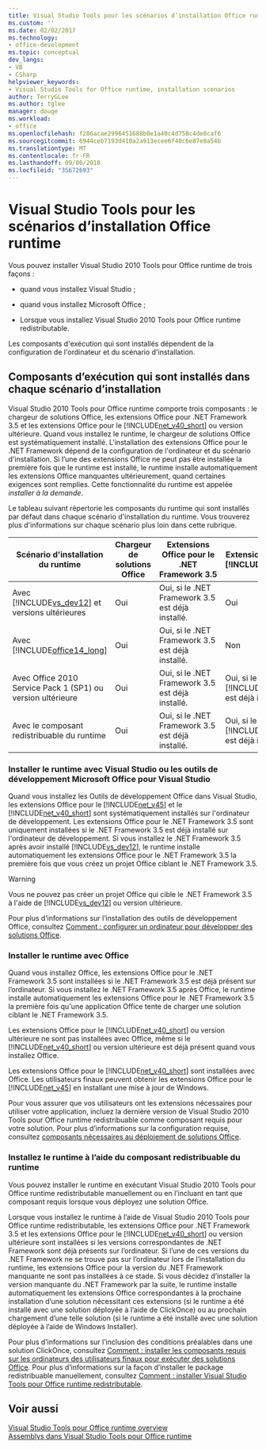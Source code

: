 ```yaml
---
title: Visual Studio Tools pour les scénarios d’installation Office runtime
ms.custom: ''
ms.date: 02/02/2017
ms.technology:
- office-development
ms.topic: conceptual
dev_langs:
- VB
- CSharp
helpviewer_keywords:
- Visual Studio Tools for Office runtime, installation scenarios
author: TerryGLee
ms.author: tglee
manager: douge
ms.workload:
- office
ms.openlocfilehash: f286acae2996451688b0e1a40c4d758c4de8caf6
ms.sourcegitcommit: 6944ceb7193d410a2a913ecee6f40c6e87e8a54b
ms.translationtype: MT
ms.contentlocale: fr-FR
ms.lasthandoff: 09/06/2018
ms.locfileid: "35672693"
---
```

# <a name="visual-studio-tools-for-office-runtime-installation-scenarios"></a>Visual Studio Tools pour les scénarios d’installation Office runtime
  Vous pouvez installer Visual Studio 2010 Tools pour Office runtime de trois façons :  
  
-   quand vous installez Visual Studio ;  
  
-   quand vous installez Microsoft Office ;  
  
-   Lorsque vous installez Visual Studio 2010 Tools pour Office runtime redistributable.  
  
 Les composants d'exécution qui sont installés dépendent de la configuration de l'ordinateur et du scénario d'installation.  
  
## <a name="runtime-components-that-are-installed-in-each-installation-scenario"></a>Composants d’exécution qui sont installés dans chaque scénario d’installation  
 Visual Studio 2010 Tools pour Office runtime comporte trois composants : le chargeur de solutions Office, les extensions Office pour .NET Framework 3.5 et les extensions Office pour le [!INCLUDE[net_v40_short](../sharepoint/includes/net-v40-short-md.md)] ou version ultérieure. Quand vous installez le runtime, le chargeur de solutions Office est systématiquement installé. L'installation des extensions Office pour le .NET Framework dépend de la configuration de l'ordinateur et du scénario d'installation. Si l’une des extensions Office ne peut pas être installée la première fois que le runtime est installé, le runtime installe automatiquement les extensions Office manquantes ultérieurement, quand certaines exigences sont remplies. Cette fonctionnalité du runtime est appelée *installer à la demande*.  
  
 Le tableau suivant répertorie les composants du runtime qui sont installés par défaut dans chaque scénario d'installation du runtime. Vous trouverez plus d'informations sur chaque scénario plus loin dans cette rubrique.  
  
|Scénario d'installation du runtime|Chargeur de solutions Office|Extensions Office pour le .NET Framework 3.5|Extensions Office pour le [!INCLUDE[net_v40_short](../sharepoint/includes/net-v40-short-md.md)]|Extensions Office pour le [!INCLUDE[net_v45](../vsto/includes/net-v45-md.md)]|  
|-----------------------------------|----------------------------|--------------------------------------------------|---------------------------------------------------------------------------------------|---------------------------------------------------------------------------|  
|Avec [!INCLUDE[vs_dev12](../vsto/includes/vs-dev12-md.md)] et versions ultérieures|Oui|Oui, si le .NET Framework 3.5 est déjà installé.|Oui|Oui|  
|Avec [!INCLUDE[office14_long](../vsto/includes/office14-long-md.md)]|Oui|Oui, si le .NET Framework 3.5 est déjà installé.|Non|Non|  
|Avec Office 2010 Service Pack 1 (SP1) ou version ultérieure|Oui|Oui, si le .NET Framework 3.5 est déjà installé.|Oui, si le [!INCLUDE[net_v40_short](../sharepoint/includes/net-v40-short-md.md)] est déjà installé.|Non|  
|Avec le composant redistribuable du runtime|Oui|Oui, si le .NET Framework 3.5 est déjà installé.|Oui, si le [!INCLUDE[net_v40_short](../sharepoint/includes/net-v40-short-md.md)] est déjà installé.|Oui, si le [!INCLUDE[net_v45](../vsto/includes/net-v45-md.md)] est déjà installé.|  
  
### <a name="install-the-runtime-with-visual-studio-or-the-microsoft-office-developer-tools-for-visual-studio"></a>Installer le runtime avec Visual Studio ou les outils de développement Microsoft Office pour Visual Studio  
 Quand vous installez les Outils de développement Office dans Visual Studio, les extensions Office pour le [!INCLUDE[net_v45](../vsto/includes/net-v45-md.md)] et le [!INCLUDE[net_v40_short](../sharepoint/includes/net-v40-short-md.md)] sont systématiquement installés sur l'ordinateur de développement. Les extensions Office pour le .NET Framework 3.5 sont uniquement installées si le .NET Framework 3.5 est déjà installé sur l'ordinateur de développement. Si vous installez le .NET Framework 3.5 après avoir installé [!INCLUDE[vs_dev12](../vsto/includes/vs-dev12-md.md)], le runtime installe automatiquement les extensions Office pour le .NET Framework 3.5 la première fois que vous créez un projet Office ciblant le .NET Framework 3.5.  
  
> [!WARNING]  
>  Vous ne pouvez pas créer un projet Office qui cible le .NET Framework 3.5 à l'aide de [!INCLUDE[vs_dev12](../vsto/includes/vs-dev12-md.md)] ou version ultérieure.  
  
 Pour plus d’informations sur l’installation des outils de développement Office, consultez [Comment : configurer un ordinateur pour développer des solutions Office](../vsto/how-to-configure-a-computer-to-develop-office-solutions.md).  
  
### <a name="install-the-runtime-with-office"></a>Installer le runtime avec Office  
 Quand vous installez Office, les extensions Office pour le .NET Framework 3.5 sont installées si le .NET Framework 3.5 est déjà présent sur l’ordinateur. Si vous installez le .NET Framework 3.5 après Office, le runtime installe automatiquement les extensions Office pour le .NET Framework 3.5 la première fois qu'une application Office tente de charger une solution ciblant le .NET Framework 3.5.  
  
 Les extensions Office pour le [!INCLUDE[net_v40_short](../sharepoint/includes/net-v40-short-md.md)] ou version ultérieure ne sont pas installées avec Office, même si le [!INCLUDE[net_v40_short](../sharepoint/includes/net-v40-short-md.md)] ou version ultérieure est déjà présent quand vous installez Office.  
  
 Les extensions Office pour le [!INCLUDE[net_v40_short](../sharepoint/includes/net-v40-short-md.md)] sont installées avec Office. Les utilisateurs finaux peuvent obtenir les extensions Office pour le [!INCLUDE[net_v45](../vsto/includes/net-v45-md.md)] en installant une mise à jour de Windows.  
  
 Pour vous assurer que vos utilisateurs ont les extensions nécessaires pour utiliser votre application, incluez la dernière version de Visual Studio 2010 Tools pour Office runtime redistribuable comme composant requis pour votre solution. Pour plus d’informations sur la configuration requise, consultez [composants nécessaires au déploiement de solutions Office](http://msdn.microsoft.com/9f672809-43a3-40a1-9057-397ce3b5126e).  
  
### <a name="install-the-runtime-by-using-the-runtime-redistributable"></a>Installez le runtime à l’aide du composant redistribuable du runtime  
 Vous pouvez installer le runtime en exécutant Visual Studio 2010 Tools pour Office runtime redistributable manuellement ou en l’incluant en tant que composant requis lorsque vous déployez une solution Office.  
  
 Lorsque vous installez le runtime à l’aide de Visual Studio 2010 Tools pour Office runtime redistributable, les extensions Office pour .NET Framework 3.5 et les extensions Office pour le [!INCLUDE[net_v40_short](../sharepoint/includes/net-v40-short-md.md)] ou version ultérieure sont installées si les versions correspondantes de .NET Framework sont déjà présents sur l’ordinateur. Si l’une de ces versions du .NET Framework ne se trouve pas sur l’ordinateur lors de l’installation du runtime, les extensions Office pour la version du .NET Framework manquante ne sont pas installées à ce stade. Si vous décidez d’installer la version manquante du .NET Framework par la suite, le runtime installe automatiquement les extensions Office correspondantes à la prochaine installation d’une solution nécessitant ces extensions (si le runtime a été installé avec une solution déployée à l’aide de ClickOnce) ou au prochain chargement d’une telle solution (si le runtime a été installé avec une solution déployée à l’aide de Windows Installer).  
  
 Pour plus d’informations sur l’inclusion des conditions préalables dans une solution ClickOnce, consultez [Comment : installer les composants requis sur les ordinateurs des utilisateurs finaux pour exécuter des solutions Office](http://msdn.microsoft.com/74dd2c52-838f-4abf-b2b4-4d7b0c2a0a98). Pour plus d’informations sur la façon d’installer le package redistribuable manuellement, consultez [Comment : installer Visual Studio Tools pour Office runtime redistributable](../vsto/how-to-install-the-visual-studio-tools-for-office-runtime-redistributable.md).  
  
## <a name="see-also"></a>Voir aussi  
 [Visual Studio Tools pour Office runtime overview](../vsto/visual-studio-tools-for-office-runtime-overview.md)   
 [Assemblys dans Visual Studio Tools pour Office runtime](../vsto/assemblies-in-the-visual-studio-tools-for-office-runtime.md)  
  
  